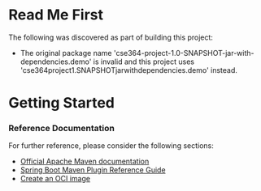 # Read Me First
The following was discovered as part of building this project:

* The original package name 'cse364-project-1.0-SNAPSHOT-jar-with-dependencies.demo' is invalid and this project uses 'cse364project1.SNAPSHOTjarwithdependencies.demo' instead.

# Getting Started

### Reference Documentation
For further reference, please consider the following sections:

* [Official Apache Maven documentation](https://maven.apache.org/guides/index.html)
* [Spring Boot Maven Plugin Reference Guide](https://docs.spring.io/spring-boot/docs/3.1.0-SNAPSHOT/maven-plugin/reference/html/)
* [Create an OCI image](https://docs.spring.io/spring-boot/docs/3.1.0-SNAPSHOT/maven-plugin/reference/html/#build-image)


